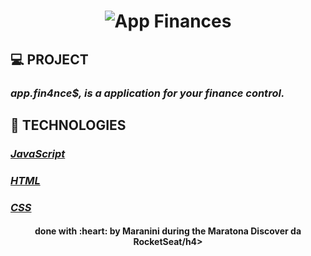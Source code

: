 <h1 align="center">
    <img alt="App Finances" title="App Finances" src="hhttps://media-exp1.licdn.com/dms/image/C4D22AQFGeGhRHdXtqg/feedshare-shrink_800/0/1613151440422?e=1616025600&v=beta&t=2M2-UGFX5S0d65wh-5V5xwoUINbnQWs0ZHxkVj_MgsE" />
</h1>

 ## 💻 PROJECT
  ### *app.fin4nce$, is a application for your finance control.*

 ## 🚀 TECHNOLOGIES
  ### [*JavaScript*](https://developer.mozilla.org/pt-BR/docs/Web/JavaScript)
  ### [*HTML*](https://developer.mozilla.org/pt-BR/docs/Web/HTML)
  ### [*CSS*](https://www.w3schools.com/css/)



<h4 align="center">done with :heart: by Maranini during the Maratona Discover da RocketSeat/h4>
